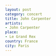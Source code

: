 ```yaml
---
layout: post
category: concert
title: John Carpenter
artists: 
- John Carpenter
place: 
- Le Grand Rex
country: France
city: Paris
---
```


